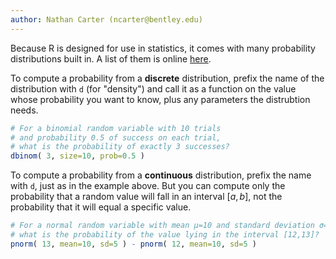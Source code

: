 ```yaml
---
author: Nathan Carter (ncarter@bentley.edu)
---
```


Because R is designed for use in statistics,
it comes with many probability distributions built in.
A list of them is online [here](https://cran.r-project.org/doc/manuals/r-release/R-intro.html#Probability-distributions).

To compute a probability from a **discrete** distribution, prefix the name
of the distribution with `d` (for "density") and call it as a function on the
value whose probability you want to know, plus any parameters the distrubtion needs.

```R
# For a binomial random variable with 10 trials
# and probability 0.5 of success on each trial,
# what is the probability of exactly 3 successes?
dbinom( 3, size=10, prob=0.5 )
```

To compute a probability from a **continuous** distribution, prefix the
name with `d`, just as in the example above.  But you can compute only
the probability that a random value will fall in an interval $[a,b]$,
not the probability that it will equal a specific value.

```R
# For a normal random variable with mean μ=10 and standard deviation σ=5,
# what is the probability of the value lying in the interval [12,13]?
pnorm( 13, mean=10, sd=5 ) - pnorm( 12, mean=10, sd=5 )
```

